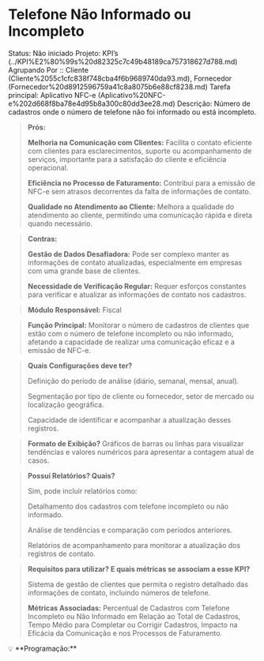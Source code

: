 # Telefone Não Informado ou Incompleto

Status: Não iniciado
Projeto: KPI’s (../KPI%E2%80%99s%20d82325c7c49b48189ca757318627d788.md)
Agrupando Por :: Cliente (Cliente%2055c1cfc838f748cba4f6b9689740da93.md), Fornecedor (Fornecedor%20d8912596759a41c8a8075b6e88cf8238.md)
Tarefa principal: Aplicativo NFC-e (Aplicativo%20NFC-e%202d668f8ba78e4d95b8a300c80dd3ee28.md)
Descrição: Número de cadastros onde o número de telefone não foi informado ou está incompleto.

> **Prós:**
> 
> 
> **Melhoria na Comunicação com Clientes:** Facilita o contato eficiente com clientes para esclarecimentos, suporte ou acompanhamento de serviços, importante para a satisfação do cliente e eficiência operacional.
> 
> **Eficiência no Processo de Faturamento:** Contribui para a emissão de NFC-e sem atrasos decorrentes da falta de informações de contato.
> 
> **Qualidade no Atendimento ao Cliente:** Melhora a qualidade do atendimento ao cliente, permitindo uma comunicação rápida e direta quando necessário.
> 

> **Contras:**
> 
> 
> **Gestão de Dados Desafiadora:** Pode ser complexo manter as informações de contato atualizadas, especialmente em empresas com uma grande base de clientes.
> 
> **Necessidade de Verificação Regular:** Requer esforços constantes para verificar e atualizar as informações de contato nos cadastros.
> 

> **Módulo Responsável:**
Fiscal
> 

> **Função Principal:**
Monitorar o número de cadastros de clientes que estão com o número de telefone incompleto ou não informado, afetando a capacidade de realizar uma comunicação eficaz e a emissão de NFC-e.
> 

> **Quais Configurações deve ter?**
> 
> 
> Definição do período de análise (diário, semanal, mensal, anual).
> 
> Segmentação por tipo de cliente ou fornecedor, setor de mercado ou localização geográfica.
> 
> Capacidade de identificar e acompanhar a atualização desses registros.
> 

> **Formato de Exibição?**
Gráficos de barras ou linhas para visualizar tendências e valores numéricos para apresentar a contagem atual de casos.
> 

> **Possuí Relatórios? Quais?**
> 
> 
> Sim, pode incluir relatórios como:
> 
> Detalhamento dos cadastros com telefone incompleto ou não informado.
> 
> Análise de tendências e comparação com períodos anteriores.
> 
> Relatórios de acompanhamento para monitorar a atualização dos registros de contato.
> 

> **Requisitos para utilizar? E quais métricas se associam a esse KPI?**
> 
> 
> Sistema de gestão de clientes que permita o registro detalhado das informações de contato, incluindo números de telefone.
> 
> **Métricas Associadas:** 
> Percentual de Cadastros com Telefone Incompleto ou Não Informado em Relação ao Total de Cadastros, Tempo Médio para Completar ou Corrigir Cadastros, Impacto na Eficácia da Comunicação e nos Processos de Faturamento.
> 

<aside>
💡 **Programação:**

</aside>